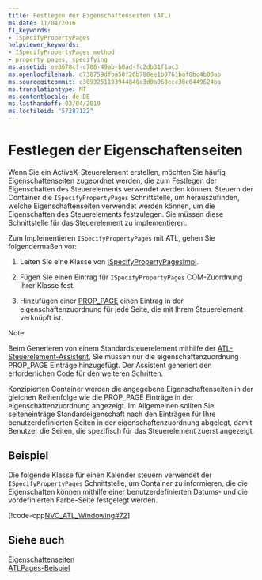 ```yaml
---
title: Festlegen der Eigenschaftenseiten (ATL)
ms.date: 11/04/2016
f1_keywords:
- ISpecifyPropertyPages
helpviewer_keywords:
- ISpecifyPropertyPages method
- property pages, specifying
ms.assetid: ee8678cf-c708-49ab-b0ad-fc2db31f1ac3
ms.openlocfilehash: d738759dfba50f26b788ee1b0761baf8bc4b00ab
ms.sourcegitcommit: c3093251193944840e3d0a068ecc30e6449624ba
ms.translationtype: MT
ms.contentlocale: de-DE
ms.lasthandoff: 03/04/2019
ms.locfileid: "57287132"
---
```

# <a name="specifying-property-pages"></a>Festlegen der Eigenschaftenseiten

Wenn Sie ein ActiveX-Steuerelement erstellen, möchten Sie häufig Eigenschaftenseiten zugeordnet werden, die zum Festlegen der Eigenschaften des Steuerelements verwendet werden können. Steuern der Container die `ISpecifyPropertyPages` Schnittstelle, um herauszufinden, welche Eigenschaftenseiten verwendet werden können, um die Eigenschaften des Steuerelements festzulegen. Sie müssen diese Schnittstelle für das Steuerelement zu implementieren.

Zum Implementieren `ISpecifyPropertyPages` mit ATL, gehen Sie folgendermaßen vor:

1. Leiten Sie eine Klasse von [ISpecifyPropertyPagesImpl](../atl/reference/ispecifypropertypagesimpl-class.md).

1. Fügen Sie einen Eintrag für `ISpecifyPropertyPages` COM-Zuordnung Ihrer Klasse fest.

1. Hinzufügen einer [PROP_PAGE](reference/property-map-macros.md#prop_page) einen Eintrag in der eigenschaftenzuordnung für jede Seite, die mit Ihrem Steuerelement verknüpft ist.

> [!NOTE]
> Beim Generieren von einem Standardsteuerelement mithilfe der [ATL-Steuerelement-Assistent](../atl/reference/atl-control-wizard.md), Sie müssen nur die eigenschaftenzuordnung PROP_PAGE Einträge hinzugefügt. Der Assistent generiert den erforderlichen Code für den weiteren Schritten.

Konzipierten Container werden die angegebene Eigenschaftenseiten in der gleichen Reihenfolge wie die PROP_PAGE Einträge in der eigenschaftenzuordnung angezeigt. Im Allgemeinen sollten Sie seiteneinträge Standardeigenschaft nach den Einträgen für Ihre benutzerdefinierten Seiten in der eigenschaftenzuordnung abgelegt, damit Benutzer die Seiten, die spezifisch für das Steuerelement zuerst angezeigt.

## <a name="example"></a>Beispiel

Die folgende Klasse für einen Kalender steuern verwendet der `ISpecifyPropertyPages` Schnittstelle, um Container zu informieren, die die Eigenschaften können mithilfe einer benutzerdefinierten Datums- und die vordefinierten Farbe-Seite festgelegt werden.

[!code-cpp[NVC_ATL_Windowing#72](../atl/codesnippet/cpp/specifying-property-pages_1.h)]

## <a name="see-also"></a>Siehe auch

[Eigenschaftenseiten](../atl/atl-com-property-pages.md)<br/>
[ATLPages-Beispiel](../visual-cpp-samples.md)
